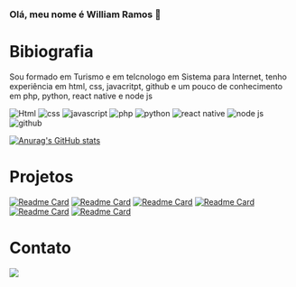### Olá, meu nome é William Ramos 👋

# Bibiografia

Sou formado em Turismo e em telcnologo em Sistema para Internet, tenho experiência em html, css, javacritpt, github e um pouco de conhecimento em  php, python, react native e node js

![Html](https://img.shields.io/badge/HTML5-E34F26?style=for-the-badge&logo=html5&logoColor=white)
![css](https://img.shields.io/badge/CSS3-1572B6?style=for-the-badge&logo=css3&logoColor=white)
![javascript](https://img.shields.io/badge/JavaScript-323330?style=for-the-badge&logo=javascript&logoColor=F7DF1E)
![php](https://img.shields.io/badge/CSS3-1572B6?style=for-the-badge&logo=css3&logoColor=white)
![python](https://img.shields.io/badge/Python-FFD43B?style=for-the-badge&logo=python&logoColor=blue)
![react native](https://img.shields.io/badge/React_Native-20232A?style=for-the-badge&logo=react&logoColor=61DAFB)
![node js](https://img.shields.io/badge/Node.js-339933?style=for-the-badge&logo=nodedotjs&logoColor=white)
![github](https://img.shields.io/badge/GitHub-100000?style=for-the-badge&logo=github&logoColor=white)

[![Anurag's GitHub stats](https://github-readme-stats.vercel.app/api?username=williamsramos&theme=dark)](https://github.com/anuraghazra/github-readme-stats)

# Projetos

[![Readme Card](https://github-readme-stats.vercel.app/api/pin/?username=williamsramos&repo=devweekgit.github.io)](https://github.com/anuraghazra/github-readme-stats)
[![Readme Card](https://github-readme-stats.vercel.app/api/pin/?username=williamsramos&repo=nlw-10-copa)](https://github.com/anuraghazra/github-readme-stats)
[![Readme Card](https://github-readme-stats.vercel.app/api/pin/?username=williamsramos&repo=projeto-john-wick-baba-yaga)](https://github.com/anuraghazra/github-readme-stats)
[![Readme Card](https://github-readme-stats.vercel.app/api/pin/?username=williamsramos&repo=projeto-casa-do-dragao)](https://github.com/anuraghazra/github-readme-stats)
[![Readme Card](https://github-readme-stats.vercel.app/api/pin/?username=williamsramos&repo=projeto-senhor-dos-aneis-aneis-de-poder)](https://github.com/anuraghazra/github-readme-stats)
[![Readme Card](https://github-readme-stats.vercel.app/api/pin/?username=williamsramos&repo=projeto-relogio-digital)](https://github.com/anuraghazra/github-readme-stats)


# Contato
[<img src='https://img.shields.io/badge/LinkedIn-0077B5?style=for-the-badge&logo=linkedin&logoColor=white'>](https://www.linkedin.com/in/william-ramos-468719a9/)
